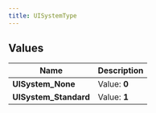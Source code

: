 ```yaml
---
title: UISystemType
---
```


## Values

| Name | Description |
| ---- | ----------- |
| **UISystem\_None** | Value: **0** |
| **UISystem\_Standard** | Value: **1** |

